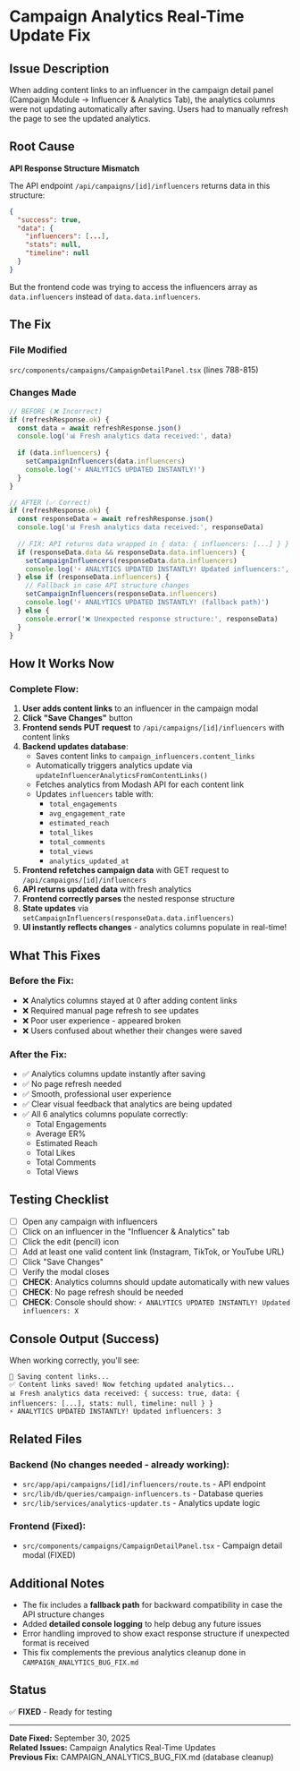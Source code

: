 # Campaign Analytics Real-Time Update Fix

## Issue Description
When adding content links to an influencer in the campaign detail panel (Campaign Module → Influencer & Analytics Tab), the analytics columns were not updating automatically after saving. Users had to manually refresh the page to see the updated analytics.

## Root Cause
**API Response Structure Mismatch**

The API endpoint `/api/campaigns/[id]/influencers` returns data in this structure:
```json
{
  "success": true,
  "data": {
    "influencers": [...],
    "stats": null,
    "timeline": null
  }
}
```

But the frontend code was trying to access the influencers array as `data.influencers` instead of `data.data.influencers`.

## The Fix

### File Modified
`src/components/campaigns/CampaignDetailPanel.tsx` (lines 788-815)

### Changes Made
```typescript
// BEFORE (❌ Incorrect)
if (refreshResponse.ok) {
  const data = await refreshResponse.json()
  console.log('📊 Fresh analytics data received:', data)
  
  if (data.influencers) {
    setCampaignInfluencers(data.influencers)
    console.log('⚡ ANALYTICS UPDATED INSTANTLY!')
  }
}

// AFTER (✅ Correct)
if (refreshResponse.ok) {
  const responseData = await refreshResponse.json()
  console.log('📊 Fresh analytics data received:', responseData)
  
  // FIX: API returns data wrapped in { data: { influencers: [...] } }
  if (responseData.data && responseData.data.influencers) {
    setCampaignInfluencers(responseData.data.influencers)
    console.log('⚡ ANALYTICS UPDATED INSTANTLY! Updated influencers:', responseData.data.influencers.length)
  } else if (responseData.influencers) {
    // Fallback in case API structure changes
    setCampaignInfluencers(responseData.influencers)
    console.log('⚡ ANALYTICS UPDATED INSTANTLY! (fallback path)')
  } else {
    console.error('❌ Unexpected response structure:', responseData)
  }
}
```

## How It Works Now

### Complete Flow:
1. **User adds content links** to an influencer in the campaign modal
2. **Click "Save Changes"** button
3. **Frontend sends PUT request** to `/api/campaigns/[id]/influencers` with content links
4. **Backend updates database**:
   - Saves content links to `campaign_influencers.content_links`
   - Automatically triggers analytics update via `updateInfluencerAnalyticsFromContentLinks()`
   - Fetches analytics from Modash API for each content link
   - Updates `influencers` table with:
     - `total_engagements`
     - `avg_engagement_rate`
     - `estimated_reach`
     - `total_likes`
     - `total_comments`
     - `total_views`
     - `analytics_updated_at`
5. **Frontend refetches campaign data** with GET request to `/api/campaigns/[id]/influencers`
6. **API returns updated data** with fresh analytics
7. **Frontend correctly parses** the nested response structure
8. **State updates** via `setCampaignInfluencers(responseData.data.influencers)`
9. **UI instantly reflects changes** - analytics columns populate in real-time!

## What This Fixes

### Before the Fix:
- ❌ Analytics columns stayed at 0 after adding content links
- ❌ Required manual page refresh to see updates
- ❌ Poor user experience - appeared broken
- ❌ Users confused about whether their changes were saved

### After the Fix:
- ✅ Analytics columns update instantly after saving
- ✅ No page refresh needed
- ✅ Smooth, professional user experience
- ✅ Clear visual feedback that analytics are being updated
- ✅ All 6 analytics columns populate correctly:
  - Total Engagements
  - Average ER%
  - Estimated Reach
  - Total Likes
  - Total Comments
  - Total Views

## Testing Checklist

- [ ] Open any campaign with influencers
- [ ] Click on an influencer in the "Influencer & Analytics" tab
- [ ] Click the edit (pencil) icon
- [ ] Add at least one valid content link (Instagram, TikTok, or YouTube URL)
- [ ] Click "Save Changes"
- [ ] Verify the modal closes
- [ ] **CHECK**: Analytics columns should update automatically with new values
- [ ] **CHECK**: No page refresh should be needed
- [ ] **CHECK**: Console should show: `⚡ ANALYTICS UPDATED INSTANTLY! Updated influencers: X`

## Console Output (Success)
When working correctly, you'll see:
```
💾 Saving content links...
✅ Content links saved! Now fetching updated analytics...
📊 Fresh analytics data received: { success: true, data: { influencers: [...], stats: null, timeline: null } }
⚡ ANALYTICS UPDATED INSTANTLY! Updated influencers: 3
```

## Related Files

### Backend (No changes needed - already working):
- `src/app/api/campaigns/[id]/influencers/route.ts` - API endpoint
- `src/lib/db/queries/campaign-influencers.ts` - Database queries
- `src/lib/services/analytics-updater.ts` - Analytics update logic

### Frontend (Fixed):
- `src/components/campaigns/CampaignDetailPanel.tsx` - Campaign detail modal (FIXED)

## Additional Notes

- The fix includes a **fallback path** for backward compatibility in case the API structure changes
- Added **detailed console logging** to help debug any future issues
- Error handling improved to show exact response structure if unexpected format is received
- This fix complements the previous analytics cleanup done in `CAMPAIGN_ANALYTICS_BUG_FIX.md`

## Status
✅ **FIXED** - Ready for testing

---

**Date Fixed:** September 30, 2025  
**Related Issues:** Campaign Analytics Real-Time Updates  
**Previous Fix:** CAMPAIGN_ANALYTICS_BUG_FIX.md (database cleanup)
